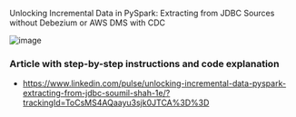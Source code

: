 Unlocking Incremental Data in PySpark: Extracting from JDBC Sources without Debezium or AWS DMS with CDC

![image](https://user-images.githubusercontent.com/39345855/233194646-f2e05fed-0a20-4a69-95cd-63328005a89f.png)

### Article with step-by-step instructions and code explanation 
* https://www.linkedin.com/pulse/unlocking-incremental-data-pyspark-extracting-from-jdbc-soumil-shah-1e/?trackingId=ToCsMS4AQaayu3sjk0JTCA%3D%3D

